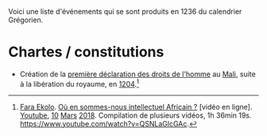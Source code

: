<!-- TITLE: 1236 -->
<!-- SUBTITLE: Événements s'étant produit en 1236 -->

Voici une liste d'événements qui se sont produits en 1236 du calendrier Grégorien.

# Chartes / constitutions
* Création de la [première déclaration des droits de l'homme](/constitution/afrique/nord-ouest/empire/mali/charte-de-kurukanfuka) au [Mali](/geographie/empire/afrique/nord-ouest/mali), suite à la libération du royaume, en [1204](/histoire/date/calendrier-gregorien/par-annee/1204).[^1]


[^1]: [Fara Ekolo](https://www.youtube.com/channel/UC6-IxpEVchmoKRXDl9fMxrw). [Où en sommes-nous intellectuel Africain ?](https://www.youtube.com/watch?v=QSNLaGlcGAc) [vidéo en ligne]. [Youtube](https://www.youtube.com), [10](/histoire/date/calendrier-gregorien/par-jour/10) [Mars](/histoire/date/calendrier-gregorien/par-mois/mars) [2018](/histoire/date/calendrier-gregorien/par-annee/2018). Compilation de plusieurs vidéos, 1h 36min 19s. https://www.youtube.com/watch?v=QSNLaGlcGAc.